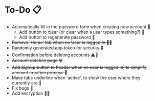 # To-Do 📋

-   Automatically fill in the password form when creating new account 🤖
    -   Add button to clear (or clear when a user types something?) 🔄
    -   Add button to regenerate password 🔑
-   ~~Remove 'Home' tab when no User is logged in 🏡❌~~
-   ~~Randomly generated app token for security 🔒~~
-   Confirmation before deleting accounts ⚠️🚫
-   ~~Account deletion page 🗑️~~
-   ~~Add Signup button to header when no user is logged in, to simplify account creation process 📝~~
-   Make tabs underline when 'active', to show the user where they currently are 📌
-   Fix bugs 🐞
-   Add encryption 🎉🔐
